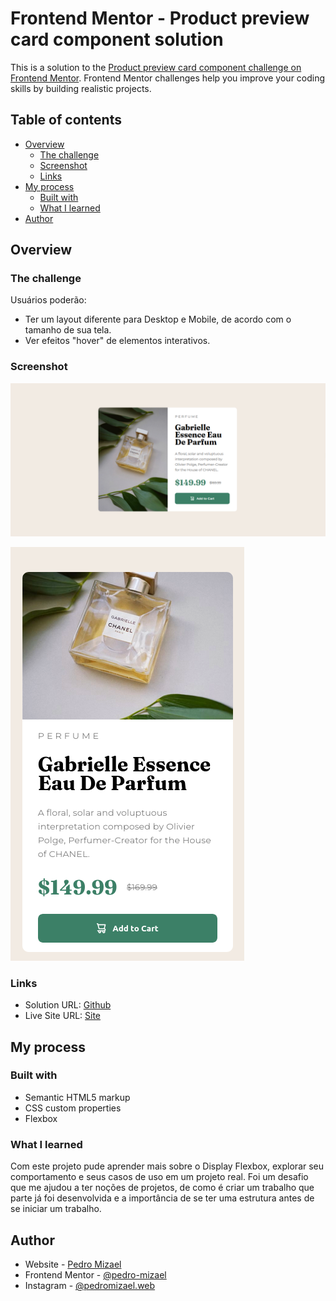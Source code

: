 # Frontend Mentor - Product preview card component solution

This is a solution to the [Product preview card component challenge on Frontend Mentor](https://www.frontendmentor.io/challenges/product-preview-card-component-GO7UmttRfa). Frontend Mentor challenges help you improve your coding skills by building realistic projects. 

## Table of contents

- [Overview](#overview)
  - [The challenge](#the-challenge)
  - [Screenshot](#screenshot)
  - [Links](#links)
- [My process](#my-process)
  - [Built with](#built-with)
  - [What I learned](#what-i-learned)
- [Author](#author)

## Overview

### The challenge

Usuários poderão:

- Ter um layout diferente para Desktop e Mobile, de acordo com o tamanho de sua tela.
- Ver efeitos "hover" de elementos interativos.

### Screenshot

![](./Screenshot-Desktop.png)

![](./Screenshot-Mobile.png)

### Links

- Solution URL: [Github](https://github.com/pedro-mizael/HTML-and-CSS-product-preview-card
)
- Live Site URL: [Site](https://pedro-mizael.github.io/HTML-and-CSS-product-preview-card/)

## My process

### Built with

- Semantic HTML5 markup
- CSS custom properties
- Flexbox

### What I learned

Com este projeto pude aprender mais sobre o Display Flexbox,
explorar seu comportamento e seus casos de uso em um projeto real.
Foi um desafio que me ajudou a ter noções de projetos,
de como é criar um trabalho que parte já foi desenvolvida e a importância
de se ter uma estrutura antes de se iniciar um trabalho.

## Author

- Website - [Pedro Mizael](https://pedro-mizael.github.io/portfolio-pedro-mizael/)
- Frontend Mentor - [@pedro-mizael](https://www.frontendmentor.io/profile/pedro-mizael)
- Instagram - [@pedromizael.web](https://www.instagram.com/pedromizael.web/)
